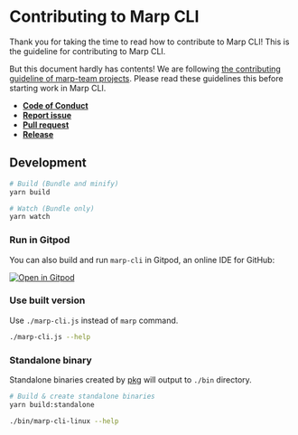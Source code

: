 # Contributing to Marp CLI

Thank you for taking the time to read how to contribute to Marp CLI! This is the guideline for contributing to Marp CLI.

But this document hardly has contents! We are following [the contributing guideline of marp-team projects](https://github.com/marp-team/marp/blob/master/.github/CONTRIBUTING.md). Please read these guidelines this before starting work in Marp CLI.

- [**Code of Conduct**](https://github.com/marp-team/marp/blob/master/.github/CODE_OF_CONDUCT.md)
- [**Report issue**](https://github.com/marp-team/marp/blob/master/.github/CONTRIBUTING.md#report-issue)
- [**Pull request**](https://github.com/marp-team/marp/blob/master/.github/CONTRIBUTING.md#pull-request)
- [**Release**](https://github.com/marp-team/marp/blob/master/.github/CONTRIBUTING.md#release)

## Development

```bash
# Build (Bundle and minify)
yarn build

# Watch (Bundle only)
yarn watch
```

### Run in Gitpod

You can also build and run `marp-cli` in Gitpod, an online IDE for GitHub:

[![Open in Gitpod](https://gitpod.io/button/open-in-gitpod.svg)](https://gitpod.io/#https://github.com/marp-team/marp-cli)

### Use built version

Use `./marp-cli.js` instead of `marp` command.

```bash
./marp-cli.js --help
```

### Standalone binary

Standalone binaries created by [pkg](https://github.com/zeit/pkg) will output to `./bin` directory.

```bash
# Build & create standalone binaries
yarn build:standalone
```

```bash
./bin/marp-cli-linux --help
```

